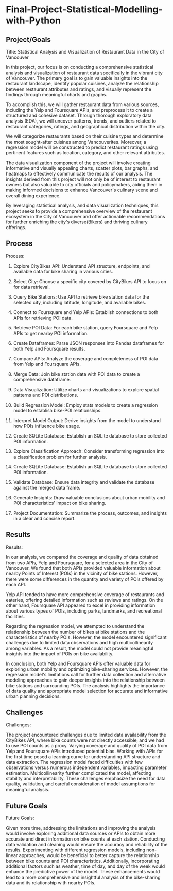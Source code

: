 # Final-Project-Statistical-Modelling-with-Python

## Project/Goals
Title: Statistical Analysis and Visualization of Restaurant Data in the City of Vancouver

In this project, our focus is on conducting a comprehensive statistical analysis and visualization of restaurant data specifically in the vibrant city of Vancouver. The primary goal is to gain valuable insights into the restaurant landscape, identify popular cuisines, analyze the relationship between restaurant attributes and ratings, and visually represent the findings through meaningful charts and graphs.

To accomplish this, we will gather restaurant data from various sources, including the Yelp and Foursquare APIs, and preprocess it to create a structured and cohesive dataset. Through thorough exploratory data analysis (EDA), we will uncover patterns, trends, and outliers related to restaurant categories, ratings, and geographical distribution within the city.

We will categorize restaurants based on their cuisine types and determine the most sought-after cuisines among Vancouverites. Moreover, a regression model will be constructed to predict restaurant ratings using pertinent features such as location, category, and other relevant attributes.

The data visualization component of the project will involve creating informative and visually appealing charts, scatter plots, bar graphs, and heatmaps to effectively communicate the results of our analysis. The insights derived from this project will not only be of interest to restaurant owners but also valuable to city officials and policymakers, aiding them in making informed decisions to enhance Vancouver's culinary scene and overall dining experience.

By leveraging statistical analysis, and data visualization techniques, this project seeks to provide a comprehensive overview of the restaurant ecosystem in the City of Vancouver and offer actionable recommendations for further enriching the city's diverse(Bikers) and thriving culinary offerings.

## Process
Process:

1. Explore CityBikes API: Understand API structure, endpoints, and available data for bike sharing in various cities.

2. Select City: Choose a specific city covered by CityBikes API to focus on for data retrieval.

3. Query Bike Stations: Use API to retrieve bike station data for the selected city, including latitude, longitude, and available bikes.

4. Connect to Foursquare and Yelp APIs: Establish connections to both APIs for retrieving POI data.

5. Retrieve POI Data: For each bike station, query Foursquare and Yelp APIs to get nearby POI information.

6. Create Dataframes: Parse JSON responses into Pandas dataframes for both Yelp and Foursquare results.

7. Compare APIs: Analyze the coverage and completeness of POI data from Yelp and Foursquare APIs.

8. Merge Data: Join bike station data with POI data to create a comprehensive dataframe.

9. Data Visualization: Utilize charts and visualizations to explore spatial patterns and POI distributions.

10. Build Regression Model: Employ stats models to create a regression model to establish bike-POI relationships.

11. Interpret Model Output: Derive insights from the model to understand how POIs influence bike usage.
    
12. Create SQLite Database: Establish an SQLite database to store collected POI information.
13. Explore Classification Approach: Consider transforming regression into a classification problem for further analysis.

14. Create SQLite Database: Establish an SQLite database to store collected POI information.

15. Validate Database: Ensure data integrity and validate the database against the merged data frame.

16. Generate Insights: Draw valuable conclusions about urban mobility and POI characteristics' impact on bike sharing.

17. Project Documentation: Summarize the process, outcomes, and insights in a clear and concise report.

## Results
Results:

In our analysis, we compared the coverage and quality of data obtained from two APIs, Yelp and Foursquare, for a selected area in the City of Vancouver. We found that both APIs provided valuable information about nearby Points of Interest (POIs) in the vicinity of bike stations. However, there were some differences in the quantity and variety of POIs offered by each API.

Yelp API tended to have more comprehensive coverage of restaurants and eateries, offering detailed information such as reviews and ratings. On the other hand, Foursquare API appeared to excel in providing information about various types of POIs, including parks, landmarks, and recreational facilities.

Regarding the regression model, we attempted to understand the relationship between the number of bikes at bike stations and the characteristics of nearby POIs. However, the model encountered significant challenges due to limited data observations and high multicollinearity among variables. As a result, the model could not provide meaningful insights into the impact of POIs on bike availability.

In conclusion, both Yelp and Foursquare APIs offer valuable data for exploring urban mobility and optimizing bike-sharing services. However, the regression model's limitations call for further data collection and alternative modeling approaches to gain deeper insights into the relationship between bike stations and surrounding POIs. The analysis highlights the importance of data quality and appropriate model selection for accurate and informative urban planning decisions.

## Challenges 
Challenges:

The project encountered challenges due to limited data availability from the CityBikes API, where bike counts were not directly accessible, and we had to use POI counts as a proxy. Varying coverage and quality of POI data from Yelp and Foursquare APIs introduced potential bias. Working with APIs for the first time posed a learning curve for understanding API structure and data extraction. The regression model faced difficulties with few observations versus numerous independent variables, impacting parameter estimation. Multicollinearity further complicated the model, affecting stability and interpretability. These challenges emphasize the need for data quality, validation, and careful consideration of model assumptions for meaningful analysis.

## Future Goals
Future Goals:

Given more time, addressing the limitations and improving the analysis would involve exploring additional data sources or APIs to obtain more accurate and direct information on bike counts at each station. Conducting data validation and cleaning would ensure the accuracy and reliability of the results. Experimenting with different regression models, including non-linear approaches, would be beneficial to better capture the relationship between bike counts and POI characteristics. Additionally, incorporating additional factors such as weather, time of day, and day of the week would enhance the predictive power of the model. These enhancements would lead to a more comprehensive and insightful analysis of the bike-sharing data and its relationship with nearby POIs.
